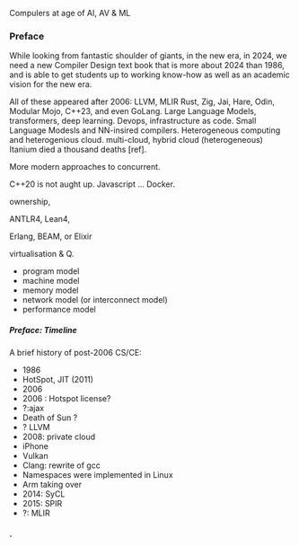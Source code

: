 Compulers at age of AI, AV & ML


### Preface
While looking from fantastic shoulder of giants, in the new era,
in 2024, we need a new Compiler Design text book that is more about 2024 than 1986,
and is able to get students up to working know-how as well as an academic vision for the new era.

All of these appeared after 2006:
LLVM, MLIR
Rust, Zig, Jai, Hare, Odin, Modular Mojo, C++23, and even GoLang.
Large Language Models, transformers, deep learning.
Devops, infrastructure as code.
Small Language Modesls and NN-insired compilers.
Heterogeneous computing and heterogenious cloud.
multi-cloud, hybrid cloud (heterogeneous)
Itanium died a thousand deaths [ref].

More modern approaches to concurrent.

C++20 is not aught up.
Javascript ...
Docker.

ownership, 

ANTLR4, 
Lean4,

Erlang, BEAM, or Elixir

virtualisation & Q.

* program model
* machine model
* memory model
* network model (or interconnect model)
* performance model


##### Preface: Timeline
A brief history of post-2006 CS/CE:

* 1986
* HotSpot, JIT (2011)
* 2006
* 2006 : Hotspot license?
* ?:ajax
* Death of Sun ?
* ? LLVM
* 2008: private cloud
* iPhone
* Vulkan
* Clang: rewrite of gcc
* Namespaces were implemented in Linux
* Arm taking over
* 2014: SyCL
* 2015: SPIR
* ?: MLIR

#### .
